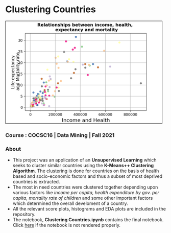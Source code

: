 # Clustering Countries
<img src = "https://github.com/TheGupta2012/Clustering-Countries/blob/master/EDA%20scatter%20Plots/income_health_expec_and_mort.png" width = 490px height = 320px border = 1px> <br>
### Course : COCSC16 | Data Mining | Fall 2021
### About
- This project was an application of an **Unsupervised Learning**  which seeks to cluster similar countries using the **K-Means++ Clustering Algorithm**. The clustering is done for countries on the basis of health based and socio-economic factors and thus a subset of most deprived countries is extracted.
- The most in need countries were clustered together depending upon various factors like *income per capita, health expenditure by gov.
per capita, mortality rate of children* and some other important factors which determined the overall develoment of a country. 
- All the relevant score plots, histograms and EDA plots are included in the repository.
- The notebook, **Clustering Countries.ipynb** contains the final notebook. Click [here](https://nbviewer.org/github/TheGupta2012/Clustering-Countries/blob/master/Clustering%20Countries%20.ipynb) if the notebook is not rendered properly.
